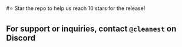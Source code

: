 
#⭐ Star the repo to help us reach 10 stars for the release!

## For support or inquiries, contact `@cleanest` on Discord
